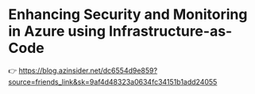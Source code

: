 # Enhancing Security and Monitoring in Azure using Infrastructure-as-Code

👉 https://blog.azinsider.net/dc6554d9e859?source=friends_link&sk=9af4d48323a0634fc34151b1add24055
